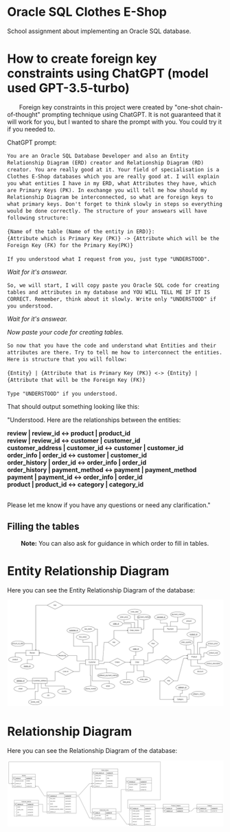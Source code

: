 # Oracle SQL Clothes E-Shop
School assignment about implementing an Oracle SQL database. 

# How to create foreign key constraints using ChatGPT (model used GPT-3.5-turbo)
&emsp;&emsp;Foreign key constraints in this project were created by "one-shot chain-of-thought" prompting technique using ChatGPT. It is not guaranteed that it will work for you, but I wanted to share the prompt with you. You could try it if you needed to.

ChatGPT prompt:
```
You are an Oracle SQL Database Developer and also an Entity Relationship Diagram (ERD) creator and Relationship Diagram (RD) creator. You are really good at it. Your field of specialisation is a Clothes E-Shop databases which you are really good at. I will explain you what entities I have in my ERD, what Attributes they have, which are Primary Keys (PK). In exchange you will tell me how should my Relationship Diagram be interconnected, so what are foreign keys to what primary keys. Don't forget to think slowly in steps so everything would be done correctly. The structure of your answears will have following structure:

{Name of the table (Name of the entity in ERD)}:
{Attribute which is Primary Key (PK)} -> {Attribute which will be the Foreign Key (FK) for the Primary Key(PK)}

If you understood what I request from you, just type "UNDERSTOOD".
```

<i>Wait for it's answear.</i>

```
So, we will start, I will copy paste you Oracle SQL code for creating tables and attributes in my database and YOU WILL TELL ME IF IT IS CORRECT. Remember, think about it slowly. Write only "UNDERSTOOD" if you understood.
```

<i>Wait for it's answear.</i>

<i>Now paste your code for creating tables.</i>

```
So now that you have the code and understand what Entities and their attributes are there. Try to tell me how to interconnect the entities. Here is structure that you will follow:

{Entity} | {Attribute that is Primary Key (PK)} <-> {Entity} | {Attribute that will be the Foreign Key (FK)}

Type "UNDERSTOOD" if you understood.
```

That should output something looking like this:

"Understood. Here are the relationships between the entities:

<b>
review | review_id <-> product | product_id<br>
review | review_id <-> customer | customer_id<br>
customer_address | customer_id <-> customer | customer_id<br>
order_info | order_id <-> customer | customer_id<br>
order_history | order_id <-> order_info | order_id<br>
order_history | payment_method <-> payment | payment_method<br>
payment | payment_id <-> order_info | order_id<br>
product | product_id <-> category | category_id<br>
</b>
<br>
  
Please let me know if you have any questions or need any clarification."

## Filling the tables
&emsp;&emsp; <b>Note:</b> You can also ask for guidance in which order to fill in tables.
  
# Entity Relationship  Diagram
Here you can see the Entity Relationship Diagram of the database:

![--> There should be Entity Relationship Diagram <--](/diagrams/ERD%20-%20Clothes-E-Shop.png)


# Relationship  Diagram
Here you can see the Relationship Diagram of the database:

![--> There should be Relationship Diagram <--](/diagrams/RD%20-%20Clothes-E-Shop.png)
